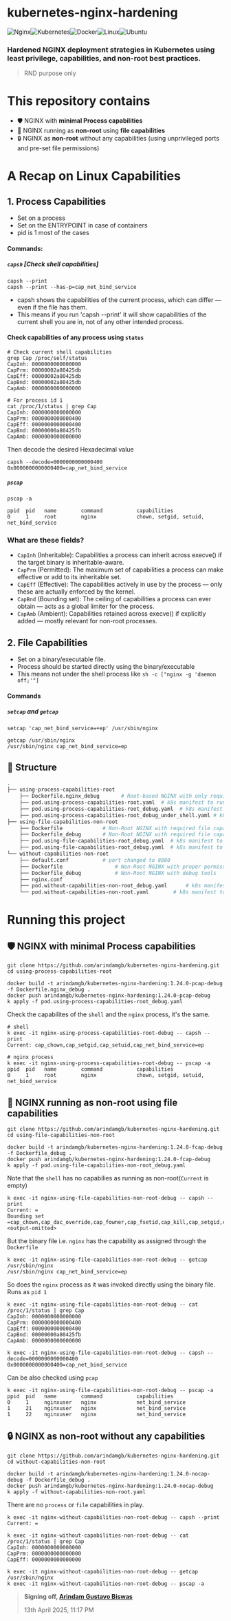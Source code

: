# kubernetes-nginx-hardening
![Nginx](https://img.shields.io/badge/nginx-%23009639.svg?style=for-the-badge&logo=nginx&logoColor=white)![Kubernetes](https://img.shields.io/badge/kubernetes-%23326ce5.svg?style=for-the-badge&logo=kubernetes&logoColor=white)![Docker](https://img.shields.io/badge/docker-%230db7ed.svg?style=for-the-badge&logo=docker&logoColor=white)![Linux](https://img.shields.io/badge/Linux-FCC624?style=for-the-badge&logo=linux&logoColor=black)![Ubuntu](https://img.shields.io/badge/Ubuntu-E95420?style=for-the-badge&logo=ubuntu&logoColor=white)

### Hardened NGINX deployment strategies in Kubernetes using least privilege, capabilities, and non-root best practices.
> RND purpose only
# This repository contains
- 🛡️ NGINX with **minimal Process capabilities**
- 👤 NGINX running as **non-root** using **file capabilities**
- 🔒 NGINX as **non-root** without any capabilities (using unprivileged ports and pre-set file permissions)

# A Recap on Linux Capabilities

## 1. Process Capabilities
- Set on a process
- Set on the ENTRYPOINT in case of containers
- pid is 1 most of the cases

#### Commands:
##### `capsh` [Check shell capabilities]
```
capsh --print
capsh --print --has-p=cap_net_bind_service
```
- capsh shows the capabilities of the current process, which can differ — even if the file has them.
- This means if you run 'capsh --print' it will show capabilities of the current shell you are in, not of any other intended process.

#### Check capabilities of any process using  `status`
```
# Check current shell capabilities
grep Cap /proc/self/status
CapInh:	0000000000000000
CapPrm:	00000002a80425db
CapEff:	00000002a80425db
CapBnd:	00000002a80425db
CapAmb:	0000000000000000
```

```
# For process id 1
cat /proc/1/status | grep Cap
CapInh:	0000000000000000
CapPrm:	0000000000000400
CapEff:	0000000000000400
CapBnd:	00000000a80425fb
CapAmb:	0000000000000000
```
Then decode the desired Hexadecimal value
```
capsh --decode=0000000000000400
0x0000000000000400=cap_net_bind_service
```

##### `pscap`
```
pscap -a

ppid  pid   name        command           capabilities
0     1     root        nginx             chown, setgid, setuid, net_bind_service
```

### What are these fields?
- `CapInh` (Inheritable):
Capabilities a process can inherit across execve() if the target binary is inheritable-aware.
- `CapPrm` (Permitted):
The maximum set of capabilities a process can make effective or add to its inheritable set.
- `CapEff` (Effective):
The capabilities actively in use by the process — only these are actually enforced by the kernel.
- `CapBnd` (Bounding set):
The ceiling of capabilities a process can ever obtain — acts as a global limiter for the process.
- `CapAmb` (Ambient):
Capabilities retained across execve() if explicitly added — mostly relevant for non-root processes.

## 2. File Capabilities
- Set on a binary/executable file.
- Process should be started directly using the binary/executable
- This means not under the shell process like `sh -c ["nginx -g 'daemon off;'"]`

#### Commands
##### `setcap` and `getcap`
```
setcap 'cap_net_bind_service=+ep' /usr/sbin/nginx

getcap /usr/sbin/nginx
/usr/sbin/nginx cap_net_bind_service=ep
```

## 📁 Structure

```bash
.
├── using-process-capabilities-root
    ├── Dockerfile.nginx_debug       # Root-based NGINX with only required process capabilities with debug tools
    ├── pod.using-process-capabilities-root.yaml  # k8s manifest to run the image
    ├── pod.using-process-capabilities-root_debug.yaml  # k8s manifest to run the image having debug tools
    ├── pod.using-process-capabilities-root_debug_under_shell.yaml # k8s manifest to run the image under a shell process
├── using-file-capabilities-non-root
    ├── Dockerfile             # Non-Root NGINX with required file capabilities
    ├── Dockerfile_debug       # Non-Root NGINX with required file capabilities with debug tools
    ├── pod.using-file-capabilities-root_debug.yaml  # k8s manifest to run the image having debug tools
    ├── pod.using-file-capabilities-root_debug.yaml  # k8s manifest to run the image
└── without-capabilities-non-root
    ├── default.conf		   # port changed to 8080
    ├── Dockerfile                 # Non-Root NGINX with proper permissions and no capabilities
    ├── Dockerfile_debug           # Non-Root NGINX with debug tools
    ├── nginx.conf
    ├── pod.without-capabilities-non-root_debug.yaml      # k8s manifest to run the image having debug tools
    └── pod.without-capabilities-non-root.yaml		  # k8s manifest to run the image
```
# Running this project

## 🛡️ NGINX with **minimal Process capabilities**

```
git clone https://github.com/arindamgb/kubernetes-nginx-hardening.git
cd using-process-capabilities-root
```

```
docker build -t arindamgb/kubernetes-nginx-hardening:1.24.0-pcap-debug -f Dockerfile.nginx_debug .
docker push arindamgb/kubernetes-nginx-hardening:1.24.0-pcap-debug
k apply -f pod.using-process-capabilities-root_debug.yaml
```
Check the capabilites of the `shell` and the `nginx` process, it's the same.

```
# shell
k exec -it nginx-using-process-capabilities-root-debug -- capsh --print
Current: cap_chown,cap_setgid,cap_setuid,cap_net_bind_service=ep

```

```
# nginx process
k exec -it nginx-using-process-capabilities-root-debug -- pscap -a
ppid  pid   name        command           capabilities
0     1     root        nginx             chown, setgid, setuid, net_bind_service
```

## 👤 NGINX running as **non-root** using **file capabilities**

```
git clone https://github.com/arindamgb/kubernetes-nginx-hardening.git
cd using-file-capabilities-non-root
```
```
docker build -t arindamgb/kubernetes-nginx-hardening:1.24.0-fcap-debug -f Dockerfile_debug .
docker push arindamgb/kubernetes-nginx-hardening:1.24.0-fcap-debug
k apply -f pod.using-file-capabilities-non-root_debug.yaml
```
Note that the `shell` has no capabilies as running as non-root(`Current` is empty)

```
k exec -it nginx-using-file-capabilities-non-root-debug -- capsh --print
Current: =
Bounding set =cap_chown,cap_dac_override,cap_fowner,cap_fsetid,cap_kill,cap_setgid,cap_setuid,cap_setpcap,cap_net_bind_service,cap_net_raw,cap_sys_chroot,cap_mknod,cap_audit_write,cap_setfcap
<output-omitted>
```
But the binary file i.e. `nginx` has the capability as assigned through the `Dockerfile`
```
k exec -it nginx-using-file-capabilities-non-root-debug -- getcap /usr/sbin/nginx
/usr/sbin/nginx cap_net_bind_service=ep
```
So does the `nginx` process as it was invoked directly using the binary file. Runs as `pid 1`

```
k exec -it nginx-using-file-capabilities-non-root-debug -- cat /proc/1/status | grep Cap
CapInh:	0000000000000000
CapPrm:	0000000000000400
CapEff:	0000000000000400
CapBnd:	00000000a80425fb
CapAmb:	0000000000000000

k exec -it nginx-using-file-capabilities-non-root-debug -- capsh --decode=0000000000000400
0x0000000000000400=cap_net_bind_service
```
Can be also checked using `pcap`

```
k exec -it nginx-using-file-capabilities-non-root-debug -- pscap -a
ppid  pid   name        command           capabilities
0     1     nginxuser   nginx             net_bind_service
1     21    nginxuser   nginx             net_bind_service
1     22    nginxuser   nginx             net_bind_service
```

## 🔒 NGINX as **non-root** without any capabilities

```
git clone https://github.com/arindamgb/kubernetes-nginx-hardening.git
cd without-capabilities-non-root
```

```
docker build -t arindamgb/kubernetes-nginx-hardening:1.24.0-nocap-debug -f Dockerfile_debug .
docker push arindamgb/kubernetes-nginx-hardening:1.24.0-nocap-debug
k apply -f without-capabilities-non-root.yaml
```

There are no `process` or `file` capabilities in play.

```
k exec -it nginx-without-capabilities-non-root-debug -- capsh --print
Current: =

k exec -it nginx-without-capabilities-non-root-debug -- cat /proc/1/status | grep Cap
CapInh:	0000000000000000
CapPrm:	0000000000000000
CapEff:	0000000000000000

k exec -it nginx-without-capabilities-non-root-debug -- getcap /usr/sbin/nginx
k exec -it nginx-without-capabilities-non-root-debug -- pscap -a
```

> **Signing off, [Arindam Gustavo Biswas](https://www.linkedin.com/in/arindamgb/)**
>
> 13th April 2025, 11:17 PM
